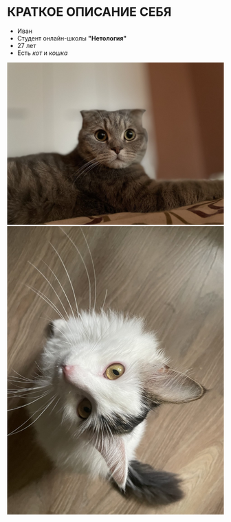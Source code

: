 # **КРАТКОЕ ОПИСАНИЕ СЕБЯ**

- Иван
- Студент онлайн-школы **"Нетология"**
- 27 лет
- Есть _кот_ и _кошка_ 

![Компьютер](photo_2025-01-16_20-47-18.jpg) 
![Компьютер](photo_2025-01-16_20-43-55.jpg)
